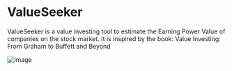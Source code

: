 # ValueSeeker

ValueSeeker is a value investing tool to estimate the Earning Power Value of companies on the stock market. It is inspired by the book: Value Investing: From Graham to Buffett and Beyond


![image](https://github.com/user-attachments/assets/1104b43d-6358-483c-a222-9e91ab4a2b7f)
